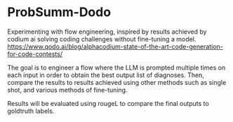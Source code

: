 # ProbSumm-Dodo

Experimenting with flow engineering, inspired by results achieved by codium ai solving coding challenges without fine-tuning a model.  https://www.qodo.ai/blog/alphacodium-state-of-the-art-code-generation-for-code-contests/

The goal is to engineer a flow where the LLM is prompted multiple times on each input in order to obtain the best output list of diagnoses. Then, compare the results to results achieved using other methods such as single shot, and various methods of fine-tuning.  

Results will be evaluated using rougeL to compare the final outputs to goldtruth labels.  
